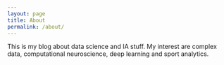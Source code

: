 ```yaml
---
layout: page
title: About
permalink: /about/
---
```


This is my blog about data science and IA stuff. My interest are complex data, computational neuroscience, deep learning and sport analytics.
